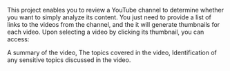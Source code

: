 This project enables you to review a YouTube channel to determine whether you want to simply analyze its content. You just need to provide a list of links to the videos from the channel, and the it will generate thumbnails for each video. Upon selecting a video by clicking its thumbnail, you can access:

A summary of the video,
The topics covered in the video,
Identification of any sensitive topics discussed in the video.
